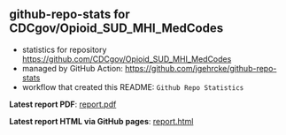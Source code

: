 ## github-repo-stats for CDCgov/Opioid_SUD_MHI_MedCodes

- statistics for repository https://github.com/CDCgov/Opioid_SUD_MHI_MedCodes
- managed by GitHub Action: https://github.com/jgehrcke/github-repo-stats
- workflow that created this README: `Github Repo Statistics`

**Latest report PDF**: [report.pdf](https://github.com/CDCgov/Opioid_SUD_MHI_MedCodes/raw/github-repo-stats/CDCgov/Opioid_SUD_MHI_MedCodes/latest-report/report.pdf)


**Latest report HTML via GitHub pages**: [report.html](https://cdcgov.github.io/CDCgov/Opioid_SUD_MHI_MedCodes/latest-report/report.html)
